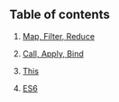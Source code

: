 ## Table of contents

1. [Map, Filter, Reduce](/map_filter_reduce)

2. [Call, Apply, Bind](/call_apply_bind)

3. [This](/this)

4. [ES6](/es6)
